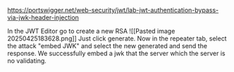 https://portswigger.net/web-security/jwt/lab-jwt-authentication-bypass-via-jwk-header-injection

In the JWT Editor go to create a new RSA
![[Pasted image 20250425183628.png]]
Just click generate.
Now in the repeater tab, select the attack "embed JWK" and select the new generated and send the response.
We successfully embed a jwk that the server which the server is no validating.
